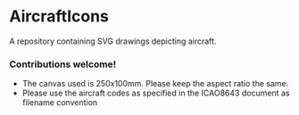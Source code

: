 # AircraftIcons

A repository containing SVG drawings depicting aircraft.


### Contributions welcome!
* The canvas used is 250x100mm. Please keep the aspect ratio the same.
* Please use the aircraft codes as specified in the ICAO8643 document as filename convention
